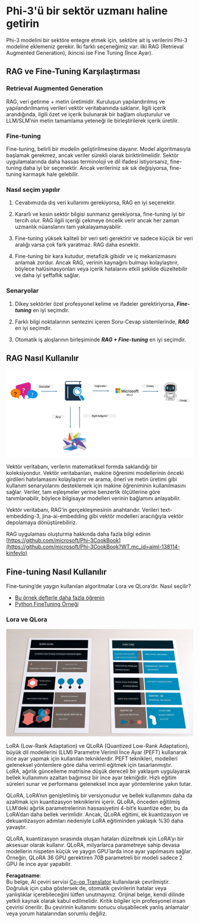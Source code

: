 <!--
CO_OP_TRANSLATOR_METADATA:
{
  "original_hash": "743d7e9cb9c4e8ea642d77bee657a7fa",
  "translation_date": "2025-07-17T09:56:35+00:00",
  "source_file": "md/03.FineTuning/LetPhi3gotoIndustriy.md",
  "language_code": "tr"
}
-->
# **Phi-3'ü bir sektör uzmanı haline getirin**

Phi-3 modelini bir sektöre entegre etmek için, sektöre ait iş verilerini Phi-3 modeline eklemeniz gerekir. İki farklı seçeneğimiz var: ilki RAG (Retrieval Augmented Generation), ikincisi ise Fine Tuning (İnce Ayar).

## **RAG ve Fine-Tuning Karşılaştırması**

### **Retrieval Augmented Generation**

RAG, veri getirme + metin üretimidir. Kuruluşun yapılandırılmış ve yapılandırılmamış verileri vektör veritabanında saklanır. İlgili içerik arandığında, ilgili özet ve içerik bulunarak bir bağlam oluşturulur ve LLM/SLM’nin metin tamamlama yeteneği ile birleştirilerek içerik üretilir.

### **Fine-tuning**

Fine-tuning, belirli bir modelin geliştirilmesine dayanır. Model algoritmasıyla başlamak gerekmez, ancak veriler sürekli olarak biriktirilmelidir. Sektör uygulamalarında daha hassas terminoloji ve dil ifadesi istiyorsanız, fine-tuning daha iyi bir seçenektir. Ancak verileriniz sık sık değişiyorsa, fine-tuning karmaşık hale gelebilir.

### **Nasıl seçim yapılır**

1. Cevabımızda dış veri kullanımı gerekiyorsa, RAG en iyi seçenektir.

2. Kararlı ve kesin sektör bilgisi sunmanız gerekiyorsa, fine-tuning iyi bir tercih olur. RAG ilgili içeriği çekmeye öncelik verir ancak her zaman uzmanlık nüanslarını tam yakalayamayabilir.

3. Fine-tuning yüksek kaliteli bir veri seti gerektirir ve sadece küçük bir veri aralığı varsa çok fark yaratmaz. RAG daha esnektir.

4. Fine-tuning bir kara kutudur, metafizik gibidir ve iç mekanizmasını anlamak zordur. Ancak RAG, verinin kaynağını bulmayı kolaylaştırır, böylece halüsinasyonları veya içerik hatalarını etkili şekilde düzeltebilir ve daha iyi şeffaflık sağlar.

### **Senaryolar**

1. Dikey sektörler özel profesyonel kelime ve ifadeler gerektiriyorsa, ***Fine-tuning*** en iyi seçimdir.

2. Farklı bilgi noktalarının sentezini içeren Soru-Cevap sistemlerinde, ***RAG*** en iyi seçimdir.

3. Otomatik iş akışlarının birleşiminde ***RAG + Fine-tuning*** en iyi seçimdir.

## **RAG Nasıl Kullanılır**

![rag](../../../../translated_images/rag.2014adc59e6f6007bafac13e800a6cbc3e297fbb9903efe20a93129bd13987e9.tr.png)

Vektör veritabanı, verilerin matematiksel formda saklandığı bir koleksiyondur. Vektör veritabanları, makine öğrenimi modellerinin önceki girdileri hatırlamasını kolaylaştırır ve arama, öneri ve metin üretimi gibi kullanım senaryolarını desteklemek için makine öğreniminin kullanılmasını sağlar. Veriler, tam eşleşmeler yerine benzerlik ölçütlerine göre tanımlanabilir, böylece bilgisayar modelleri verinin bağlamını anlayabilir.

Vektör veritabanı, RAG’in gerçekleşmesinin anahtarıdır. Verileri text-embedding-3, jina-ai-embedding gibi vektör modelleri aracılığıyla vektör depolamaya dönüştürebiliriz.

RAG uygulaması oluşturma hakkında daha fazla bilgi edinin [https://github.com/microsoft/Phi-3CookBook](https://github.com/microsoft/Phi-3CookBook?WT.mc_id=aiml-138114-kinfeylo)

## **Fine-tuning Nasıl Kullanılır**

Fine-tuning’de yaygın kullanılan algoritmalar Lora ve QLora’dır. Nasıl seçilir?
- [Bu örnek defterle daha fazla öğrenin](../../../../code/04.Finetuning/Phi_3_Inference_Finetuning.ipynb)
- [Python FineTuning Örneği](../../../../code/04.Finetuning/FineTrainingScript.py)

### **Lora ve QLora**

![lora](../../../../translated_images/qlora.e6446c988ee04ca08807488bb7d9e2c0ea7ef4af9d000fc6d13032b4ac2de18d.tr.png)

LoRA (Low-Rank Adaptation) ve QLoRA (Quantized Low-Rank Adaptation), büyük dil modellerini (LLM) Parametre Verimli İnce Ayar (PEFT) kullanarak ince ayar yapmak için kullanılan tekniklerdir. PEFT teknikleri, modelleri geleneksel yöntemlere göre daha verimli eğitmek için tasarlanmıştır.  
LoRA, ağırlık güncelleme matrisine düşük dereceli bir yaklaşım uygulayarak bellek kullanımını azaltan bağımsız bir ince ayar tekniğidir. Hızlı eğitim süreleri sunar ve performansı geleneksel ince ayar yöntemlerine yakın tutar.

QLoRA, LoRA’nın genişletilmiş bir versiyonudur ve bellek kullanımını daha da azaltmak için kuantizasyon tekniklerini içerir. QLoRA, önceden eğitilmiş LLM’deki ağırlık parametrelerinin hassasiyetini 4-bit’e kuantize eder, bu da LoRA’dan daha bellek verimlidir. Ancak, QLoRA eğitimi, ek kuantizasyon ve dekuantizasyon adımları nedeniyle LoRA eğitiminden yaklaşık %30 daha yavaştır.

QLoRA, kuantizasyon sırasında oluşan hataları düzeltmek için LoRA’yı bir aksesuar olarak kullanır. QLoRA, milyarlarca parametreye sahip devasa modellerin nispeten küçük ve yaygın GPU’larda ince ayar yapılmasını sağlar. Örneğin, QLoRA 36 GPU gerektiren 70B parametreli bir modeli sadece 2 GPU ile ince ayar yapabilir.

**Feragatname**:  
Bu belge, AI çeviri servisi [Co-op Translator](https://github.com/Azure/co-op-translator) kullanılarak çevrilmiştir. Doğruluk için çaba göstersek de, otomatik çevirilerin hatalar veya yanlışlıklar içerebileceğini lütfen unutmayınız. Orijinal belge, kendi dilinde yetkili kaynak olarak kabul edilmelidir. Kritik bilgiler için profesyonel insan çevirisi önerilir. Bu çevirinin kullanımı sonucu oluşabilecek yanlış anlamalar veya yorum hatalarından sorumlu değiliz.